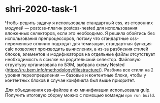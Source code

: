 # shri-2020-task-1
Чтобы решить задачу я использовала стандартный css, из сторонних модулей — postcss-плагин postcss-nested для использования вложенных селекторов, если это необходимо. Я решила обойтись без использования препроцессоров, потому что стандартные css-переменные отлично подходят для темизации, стандартная функция calc позволяет производить вычисления, а из-за разбиения стилей блоков, элементов и модификаторов на отдельные файлы отсутствует необходимость в ссылке на родительский селектор.
Файловую структуру организовала по БЭМ, выбрала схему Nested (https://ru.bem.info/methodology/filestructure/).
Разбила все стили на 2 уровня переопределения — базовые и контентные блоки, чтобы у контентных блоков в случае конфликта был выше приоритет.

Для объединения css-файлов и их минификации использовала gulp. Получить итоговую сборку можно с помощью команды `npm run build`.
